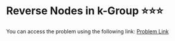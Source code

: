 # Reverse Nodes in k-Group ⭐⭐⭐
You can access the problem using the following link: [Problem Link](https://leetcode.com/problems/reverse-nodes-in-k-group/description/)
